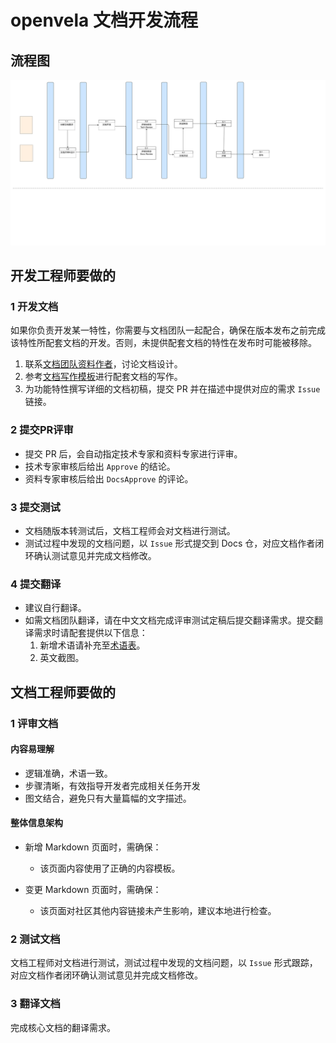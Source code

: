 # openvela 文档开发流程

## 流程图

![documentation_development_process](./images/doc_dev_process.svg)

## 开发工程师要做的

### 1 开发文档

如果你负责开发某一特性，你需要与文档团队一起配合，确保在版本发布之前完成该特性所配套文档的开发。否则，未提供配套文档的特性在发布时可能被移除。

1. 联系[文档团队资料作者](doc_reviewer.md)，讨论文档设计。
2. 参考[文档写作模板](../template)进行配套文档的写作。
3. 为功能特性撰写详细的文档初稿，提交 PR 并在描述中提供对应的需求 `Issue` 链接。

### 2 提交PR评审

- 提交 PR 后，会自动指定技术专家和资料专家进行评审。
- 技术专家审核后给出 `Approve` 的结论。
- 资料专家审核后给出 `DocsApprove` 的评论。

### 3 提交测试

- 文档随版本转测试后，文档工程师会对文档进行测试。
- 测试过程中发现的文档问题，以 `Issue` 形式提交到 Docs 仓，对应文档作者闭环确认测试意见并完成文档修改。

### 4 提交翻译

- 建议自行翻译。
- 如需文档团队翻译，请在中文文档完成评审测试定稿后提交翻译需求。提交翻译需求时请配套提供以下信息：
  1. 新增术语请补充至[术语表](../../overview/glossary.md)。
  2. 英文截图。

## 文档工程师要做的

### 1 评审文档

#### 内容易理解

- 逻辑准确，术语一致。
- 步骤清晰，有效指导开发者完成相关任务开发
- 图文结合，避免只有大量篇幅的文字描述。

#### 整体信息架构

- 新增 Markdown 页面时，需确保：
  - 该页面内容使用了正确的内容模板。

- 变更 Markdown 页面时，需确保：
  - 该页面对社区其他内容链接未产生影响，建议本地进行检查。

### 2 测试文档

文档工程师对文档进行测试，测试过程中发现的文档问题，以 `Issue` 形式跟踪，对应文档作者闭环确认测试意见并完成文档修改。

### 3 翻译文档

完成核心文档的翻译需求。
